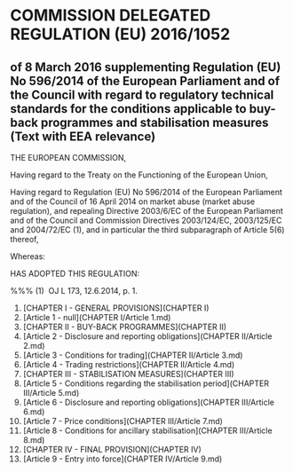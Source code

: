 # COMMISSION DELEGATED REGULATION (EU) 2016/1052

## of 8 March 2016 supplementing Regulation (EU) No 596/2014 of the European Parliament and of the Council with regard to regulatory technical standards for the conditions applicable to buy-back programmes and stabilisation measures (Text with EEA relevance)

THE EUROPEAN COMMISSION,

Having regard to the Treaty on the Functioning of the European Union,

Having regard to Regulation (EU) No 596/2014 of the European Parliament and of the Council of 16 April 2014 on market abuse (market abuse regulation), and repealing Directive 2003/6/EC of the European Parliament and of the Council and Commission Directives 2003/124/EC, 2003/125/EC and 2004/72/EC (1), and in particular the third subparagraph of Article 5(6) thereof,

Whereas:

HAS ADOPTED THIS REGULATION:

%%% (1)  OJ L 173, 12.6.2014, p. 1.

1. [CHAPTER I - GENERAL PROVISIONS](CHAPTER I)
  1. [Article 1 - null](CHAPTER I/Article 1.md)
1. [CHAPTER II - BUY-BACK PROGRAMMES](CHAPTER II)
  1. [Article 2 - Disclosure and reporting obligations](CHAPTER II/Article 2.md)
  1. [Article 3 - Conditions for trading](CHAPTER II/Article 3.md)
  1. [Article 4 - Trading restrictions](CHAPTER II/Article 4.md)
1. [CHAPTER III - STABILISATION MEASURES](CHAPTER III)
  1. [Article 5 - Conditions regarding the stabilisation period](CHAPTER III/Article 5.md)
  1. [Article 6 - Disclosure and reporting obligations](CHAPTER III/Article 6.md)
  1. [Article 7 - Price conditions](CHAPTER III/Article 7.md)
  1. [Article 8 - Conditions for ancillary stabilisation](CHAPTER III/Article 8.md)
1. [CHAPTER IV - FINAL PROVISION](CHAPTER IV)
  1. [Article 9 - Entry into force](CHAPTER IV/Article 9.md)
